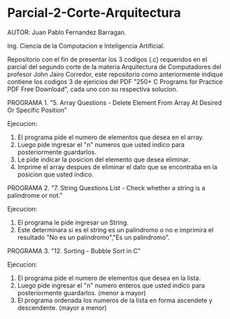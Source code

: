 # Parcial-2-Corte-Arquitectura

AUTOR: Juan Pablo Fernandez Barragan.

Ing. Ciencia de la Computacion e Inteligencia Artificial.

Repositorio con el fin de presentar los 3 codigos (.c) requeridos en el parcial del segundo corte de la materia Arquitectura de Computadores del profesor John Jairo Corredor,
este repositorio como anteriormente indique contiene los codigos 3 de ejericios del PDF "250+ C Programs for Practice PDF Free Download", cada uno con su respectiva solucion.

PROGRAMA 1. "5. Array Questions - Delete Element From Array At Desired Or Specific Position"

Ejecucion:
1. El programa pide el numero de elementos que desea en el array.
2. Luego pide ingresar el "n" numeros que usted indico para posteriormente guardarlos.
3. Le pide indicar la posicion del elemento que desea eliminar.
4. Imprime el array despues de eliminar el dato que se encontraba en la posicion que usted indico.

PROGRAMA 2. "7. String Questions List - Check whether a string is a palindrome or not."

Ejecucion:
1. El programa le pide ingresar un String.
2. Este determinara si es el string es un palindromo o no e imprimira el resultado "No es un palindromo","Es un palindromo".

PROGRAMA 3. "12. Sorting - Bubble Sort in C"

Ejecucion:
1. El programa pide el numero de elementos que desea en la lista.
2. Luego pide ingresar el "n" numero enteros que usted indico para posteriormente guardarlos. (menor a mayor)
3. El programa ordenada los numeros de la lista en forma ascendete y descendente. (mayor a menor)

